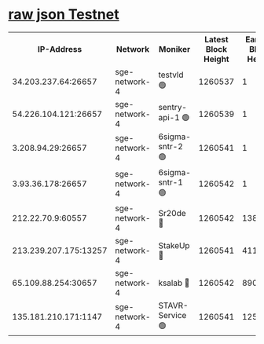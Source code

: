 
[raw json Testnet](https://rpc-check.sget.stavr.tech/sget/rpc-sget-result.json)
=


<table><tr><th>IP-Address</th><th>Network</th><th>Moniker</th><th>Latest Block Height</th><th>Earliest Block Height</th><th>Catching Up</th><th>Tx Index</th><th>Voting Power</th><th>Scan Time</th></tr><tr><td>34.203.237.64:26657</td><td>sge-network-4</td><td>testvld 🟢</td><td>1260537</td><td>1</td><td>False</td><td>on</td><td>0</td><td>2024-01-25T07:26:31.293508745UTC</td></tr><tr><td>54.226.104.121:26657</td><td>sge-network-4</td><td>sentry-api-1 🟢</td><td>1260539</td><td>1</td><td>False</td><td>on</td><td>0</td><td>2024-01-25T07:26:46.342080661UTC</td></tr><tr><td>3.208.94.29:26657</td><td>sge-network-4</td><td>6sigma-sntr-2 🟢</td><td>1260541</td><td>1</td><td>False</td><td>on</td><td>0</td><td>2024-01-25T07:26:56.737464343UTC</td></tr><tr><td>3.93.36.178:26657</td><td>sge-network-4</td><td>6sigma-sntr-1 🟢</td><td>1260542</td><td>1</td><td>False</td><td>on</td><td>0</td><td>2024-01-25T07:26:59.567744062UTC</td></tr><tr><td>212.22.70.9:60557</td><td>sge-network-4</td><td>Sr20de 🔴</td><td>1260542</td><td>138001</td><td>False</td><td>on</td><td>104</td><td>2024-01-25T07:27:02.632482356UTC</td></tr><tr><td>213.239.207.175:13257</td><td>sge-network-4</td><td>StakeUp 🔴</td><td>1260541</td><td>411001</td><td>False</td><td>off</td><td>100</td><td>2024-01-25T07:26:55.569328904UTC</td></tr><tr><td>65.109.88.254:30657</td><td>sge-network-4</td><td>ksalab 🔴</td><td>1260542</td><td>890001</td><td>False</td><td>off</td><td>1148</td><td>2024-01-25T07:27:00.011146936UTC</td></tr><tr><td>135.181.210.171:1147</td><td>sge-network-4</td><td>STAVR-Service 🟢</td><td>1260541</td><td>1257001</td><td>False</td><td>on</td><td>0</td><td>2024-01-25T07:26:55.942744709UTC</td></tr></table>
